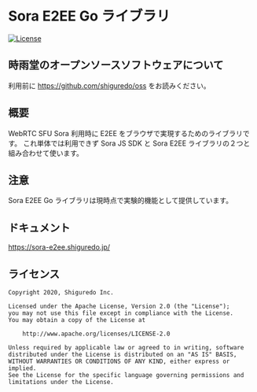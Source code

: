 # Sora E2EE Go ライブラリ

[![License](https://img.shields.io/badge/License-Apache%202.0-blue.svg)](https://opensource.org/licenses/Apache-2.0)

## 時雨堂のオープンソースソフトウェアについて

利用前に https://github.com/shiguredo/oss をお読みください。

## 概要

WebRTC SFU Sora 利用時に E2EE をブラウザで実現するためのライブラリです。
これ単体では利用できず Sora JS SDK と Sora E2EE ライブラリの２つと組み合わせて使います。

## 注意

Sora E2EE Go ライブラリは現時点で実験的機能として提供しています。


## ドキュメント

https://sora-e2ee.shiguredo.jp/

## ライセンス

```
Copyright 2020, Shiguredo Inc.

Licensed under the Apache License, Version 2.0 (the "License");
you may not use this file except in compliance with the License.
You may obtain a copy of the License at

    http://www.apache.org/licenses/LICENSE-2.0

Unless required by applicable law or agreed to in writing, software
distributed under the License is distributed on an "AS IS" BASIS,
WITHOUT WARRANTIES OR CONDITIONS OF ANY KIND, either express or implied.
See the License for the specific language governing permissions and
limitations under the License.
```
